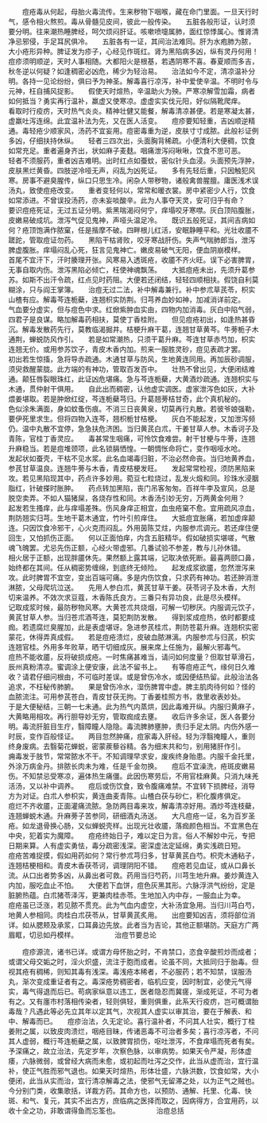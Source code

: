 <!-- { "loadSidebar": true } -->
　　痘疮毒从何起，母胎火毒流传。生来秽物下咽喉，藏在命门里面。一旦天行时气，感令相火熬煎。毒从骨髓见皮间，彼此一般传染。　　五脏各般形证，认时须要分明。往来潮热睡脾经，呵欠烦闷肝证。咳嗽喷嚏属肺，面红惊悸属心。惟肾清净忌邪侵，手足耳尻俱冷。　　五脏各有一证，其间治法难同。肝为水疱肺为脓，大小疮形异种。脾证发为疹子，心经见作斑红。肾为黑陷病多凶，纵有灵丹何用！　　痘疹须明顺逆，天时人事相随。大都阳火是根基，若遇阴寒不喜。春夏顺而多吉，秋冬逆以何疑？如逢稠密必凶危，稀少为轻治易。　　治法如今不定，清凉温补分明。各持一见论纷纷，俱曰予为神圣。解毒喜行凉泻，补中爱使辛温。不明时令与元神，枉自捕风捉影。　　假使天时煊热，辛温助火为殃。严寒凉解雪加霜，病者如何抵当？勇实再行温补，羸虚又使寒凉。虚虚实实伐元阳，好似隔靴爬痒。　　看取时行疫疠，天时热气炎炎。精神壮健又能餐，解毒清凉甚便。若是寒凝太甚，虚羸吐泻连绵。此宜温补法为先，又在医人活变。　　痘疹要知轻重，吉凶顺逆精通。毒轻疮少顺家风，汤药不宜妄用。痘密毒重为逆，皮肤寸寸成脓。此般衫证例多凶，仔细扶持休纵。　　轻者三四次出，头面胸背稀疏。小便清利大便稠，饮食如常充足。重者遍身齐出，状如麻子麦麸。咽痛泄泻闷啾啾，饮食不思可恶。　　轻者不须服药，重者凶吉难明。出时红点如蚕蚊，密似针头血浸。头面预先浮肿，皮肤黑烂黄昏。四肢逆冷哑无声，闷乱为凶死证。　　多有先轻后重，只因触犯风寒。房事不避臭腥传，纵口只思生冷。闲杂人带秽物，诸般禽兽腥膻。庸医浅术误汤丸，致使痘疮改变。　　重者变轻何以，常常和暖衣裳。房中紧密少人行，饮食如常添进。不曾误投汤药，亦未妄啖酸辛。此为人事夺天灵，安可归乎有命？　　要识痘疮死证，无过五证分明。紫黑喘渴闷何宁，痒塌咬牙寒噤。灰白顶陷腹胀，皮嫩易破成坑。泄泻气促见鬼神，声哑头温足冷。　　既识五般死证，其间吉病如何？疮顶饱满作脓窠，任是揩摩不破。四畔根儿红活，安眠静睡平和。光壮收靥不蹉跎，管取痘证勿药。　　黑陷干枯肾败，咬牙寒战肝伤。失声气喘肺郎当，泄泻脾虚腹胀。痒塌闷乱心死，狂言见鬼神亡。嫩皮易破气无阳，便血阴崩模样。　　首尾不宜汗下，汗时腠理开张。风寒易入透斑疮，收靥不齐火旺。误下必害脾胃，无事自取内伤。泄泻黑陷必倾亡，枉使神魂飘荡。　　大抵痘疮未出，先须升葛参苏。如斯不出汗令疏，红点见时药阻。大便若还闭结，轻轻四顺相扶。假饶自利莫糊涂，只与阎王掌簿。　　治痘无过二法，补中解毒兼行。补中参朮草芪苓，枳实山楂有应。解毒芩连栀蘗，连翘枳实防荆。归芎养血妙如神，加减消详前定。　　气血要分虚实，但与痘色中求。红焮紫肿血实由，四物内加消毒。灰白中陷气弱，四君子是良谋。略加解毒药相扶，莫使丁香桂附。　　但见痘疮初出，如逢热甚昏沉。解毒发散药先行，莫教临渴掘井。桔梗升麻干葛，连翘甘草黄芩。牛蒡栀子木通荆，蝉蜕防风作引。　　若是如常潮热，只须干葛升麻。芩连甘草赤芍加，枳实连翘无价。或用参苏饮子，青皮木香内加。煎来一服胜灵砂，痘见表疏才罢。　　初出若生惊搐，急将导赤疏通。木通甘草与防风，生地黄连同用。再加辰砂调服，须臾救醒蒙胧。此方端的有神功，管取百发百中。　　壮热不曾出见，大便闭结难通。颠狂唇裂眼珠红，此证凶危堪痛。急与芩连栀蘗，大黄酒炒疏通。连翘枳实与木通，贯仲射干俱用。　　自此出而稠密，认他虚实调医。虚家泄泻色如灰，大补煨姜堪取。若是肿焮红绽，芩连栀蘗芎归。升葛翘蒡桔甘奇，此个真机秘的。　　色似涂朱满面，身如蚊蚤伤痕。不消三日丧黄泉，切莫再行丸散。若彼爷娘强勒，要伊死里求生。但将四物入连芩，翘枳栀甘桔梗。　　灰白不能起发，又加泄泻频仍。温中丸散不宜停，急急扶危济困。当归黄芪白朮，干姜甘草人参。木香诃子及青陈，官桂丁香灵应。　　毒甚常生咽痛，可怜饮食难尝。射干甘梗与牛蒡，连翘升麻稳当。若是痘堆颈项，此名锁膈恓惶。一朝惆怅命将亡，变作咽哑水呛。　　发起状如蚕壳，干枯不见水浆。此名血竭毒归脏，不治必然命丧。当归地黄养血，参芪甘草温良。连翘牛蒡与木香，青皮桔梗发旺。　　发起常常检视，须防黑陷来攻。若见黑陷现其中，药点许多妙用。菀豆七粒烧过，乱发火煅和同。珍珠水浸胭脂红，针破搽时胀肿。　　药点转加黑陷，丧门吊客匆匆。百祥牛李及宣风，总是脱空卖弄。不如人猫猪屎，各烧存性和同。木香汤引妙无穷，万两黄金何用？　　起发若生搔痒，此与痒塌差殊。伤风身痒正相宜，血虫疮窠不愈。宜用疏风凉血，荆防翘实归芎。生地干葛木通宜，竹叶引煎痒住。　　大抵痘宜胀痛，若加虚痒颠连。只因饮食冷邪干，心火克而闷乱。外用茵陈艾炷，内服参朮调元。若还痒住便回生，又怕抓伤正面。　　何以正面怕痒，内含五脏精华。假如破损实堪嗟，气散魂飞魄罢。尤忌先伤正额，心经火带虚邪。几番试验不参差，教与儿孙休错。　　相火居于正额，出现胖靥休先。果然额上露其端，记取决依死断。最喜两颐口鼻，始终都在其间。任从稠密势缠绵，到底终无倾险。　　起发成浆欲靥，忽然泄泻来攻。此时脾胃不宜空，变出百端可痛。多是内伤饮食，只求药有神功。若还肿消泄淋脓，父母爬坑泣送。　　先用人参白朮，黄芪甘草干姜。茯苓诃子及木香，大剂切来温养。不效次求豆蔻，木香陈氏良方。三番只有异功良，此是尽头模样。　　记取成浆时候，最防秽物风寒。大黄苍朮共烧烟，可解一切秽厌。内服调元饮子，黄芪甘草人参。当归苍朮酒芩连，莫犯荆防发散。　　得到浆成痘热，依时都要成痂。若遗腐烂臭腥加，此是表虚堪讶。急进参芪桂朮，荆防苍葛升麻。连翘枳实密蒙花，休得弄真成假。　　若是痘疮溃烂，皮破血脓淋漓。内服参朮与归芪，枳实连翘官桂。外用多年败草，晒干切细成灰。展来席上任施为，最解火邪毒气。　　痘热不能收靥，反将破损成疮。一时焦痛甚难当，请问如何度量？但取甘草滑石，辰州真粉清凉。蜜调涂上便安康，此法不留书上。　　有等痘疮正气，缘何日久难收？请君仔细问根由，不可临时差误。或是曾伤冷水，或因便结热留。此般治法各追求，不枉秘传肺腑。　　果是曾伤冷水，湿伤脾胃中虚。脾主肌肉待何如？怪的血脓流注。可用参芪苍白，青皮甘茯无拘。丁香姜桂照方书，救里收表妙处。　　于是大便秘结，三朝一七未通。此为热气内蒸烘，因此毒难开纵。内服归黄麻子，大黄略用相攻。再行胆导妙无穷，管取痂成去壅。　　收后许多余证，医人各要分明。毒流肝脏目生疔，翳障瞳人隐隐。毒流脾肺壅肿，责归手足太阴。内伤外感一时辰，变作百般怪证。　　两目忽然肿痛，痘家毒入肝经。轻为浮翳掩瞳人，重则终身废病。去翳菊花蝉蜕，密蒙蒺藜谷精。各为细末共和匀，别用猪肝作引。　　痈毒发于肢节，常常脓水不干。不知调理早求安，废疾终身贻患。内服千金托里，外涂万病金丹。排脓长肉未为难，任是千金勿换。　　痘后不宜澡洗，疮斑皮嫩易伤。不知禁忌受寒凉，遍体热生痛僵。此因伤寒劳后，不用官桂麻黄。只消九味羌活汤，又以补中调养。　　痘后或伤饮食，致令腹痛难禁。不宜转下损脾经，消导方为对证。白朮人参枳实，黄连曲麦青陈。山楂白茯与砂仁，积化腹疼俱定。　　痘烂不齐收靥，正面灌痛流脓。急防两目毒来攻，解毒清凉好用。酒炒芩连枝蘗，连翘蝉蜕木通。升麻蒡子苦参同，研细酒丸汤送。　　大凡痘疮一证，名为百岁圣疮。如龙退骨换心肠，又似蝉蜕壳样。出现光壮收靥，落痂颜色相当。不宜黑色在中央，犯着实为魔障。　　痘疮终始日子，难以定日为言。俗人不解妙中元，专把日期来算。人有虚实勇怯，毒分疏密浅深。密深虚法定延绵，勇实浅疏日短。　　痘疮苦难捉摸，假如用药如何？常行参朮芎归多，甘草黄芪白芍。枳壳木通粘子，连翘桔梗相和。青皮木香茯苓诃，调理阴阳不错。　　痘疮若见血证，或从口鼻长流。从口出者势多凶，从鼻出者可救。药用当归芍药，川芎生地升麻。姜炒黄连入内加，服吃血止不怕。　　大便若下血饼，痘色灰黑其形。六脉浮洪气纷纷，定是脏腑热蕴。白朮猪苓泽泻，更兼肉桂赤苓。生地加入内中存，一服血止为幸。　　痘疮虽已泛涨，若见脓不贯充。此为气血内虚空，大补汤宜急用。当归川芎白芍，地黄人参相同。肉桂白朮茯苓从，甘草黄芪炙用。　　出痘要知凶吉，须将部位消详。如从腮颊及承浆，口耳鼻边先放。此者当为吉论，其他正额堪防。天庭方广两眉眶，切忌如丹模样。
　　　　　治痘节要总论

　　痘疹源流，诸书已详。或谓方母怀胎之时，不肯禁口，恣食辛酸煎炒而成者；或谓父母交姤之时，淫火炽盛，流注于胞而成者。论虽不同，大抵同归于胎毒。但视其疮有稠稀，则知其毒有浅深。毒浅疮本稀者，不必服药；若不知禁，误服汤丸，渐次变成重证者有之。毒深疮势稠密者，临机应变，因时制宜，必使元气得实，毒气得退而后已。苟病家纵意以违工，医者隐忍而冀瘥，渐成死证，不可为者有之。又有廛市村落相传染者，轻则俱轻，重则俱重，此系天行疫疠，岂可概谓胎毒哉？凡遇此等必先立其年以定其气，次视其人虚实以审其治，要在于解表、和中、解毒而已。　　痘疹治法，久无定论。喜行温补者，不问其人壮实，概行丁桂姜附之属，以致皮肉溃烂，咽疮目昧，传诸恶毒不可治者多矣；喜行凉泻者，不问其人虚弱，概行芩连栀蘗之属，以致脾胃损伤，呕吐泄泻，不食痒塌而死者有矣。予深痛之，故立治法，先定岁年，次察色脉，以审病势。如果天令严凝，形体虚痿，六脉微弱，或曾经大病而未愈，或初起而吐泻之交作，此当从虚而治，宜行温补，使正气胜而邪气退也。如果天时煊热，形体壮盛，六脉洪数，饮食如常，大小便闭，此当从实而治，宜行清凉解毒之法，使邪气无留滞之处，以为正气之贼也。今分别门类，收集歌括，详裁方药。其命方也，以预防、通解、托里、化毒、快斑、和气、复元，其实不出古方，庶临病之医择而取之，因病得方，合宜用药，以收十全之功，非敢谓得鱼而忘筌也。
　　　　　治痘总括

